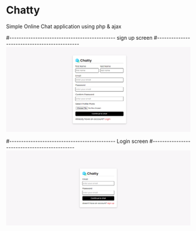 # Chatty
Simple Online Chat application using php & ajax

#---------------------------------------------
sign up screen
#---------------------------------------------
![deisgn](https://github.com/GeorgeMuigai/Chatty/blob/main/assets/images/signup.png)

#---------------------------------------------
Login screen
#---------------------------------------------
![deisgn](https://github.com/GeorgeMuigai/Chatty/blob/main/assets/images/login.png)

